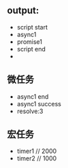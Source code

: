 ## output:
- script start
- async1
- promise1
- script end
- 

## 微任务
- async1 end
- async1 success
- resolve:3

## 宏任务
- timer1  // 2000
- timer2  // 1000